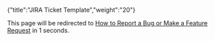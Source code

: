{"title":"JIRA Ticket Template","weight":"20"} 

This page will be redirected to [How to Report a Bug or Make a Feature Request](/docs/appc/Titanium_SDK/Titanium_SDK_Guide/Contributing_to_Titanium/How_to_Report_a_Bug_or_Make_a_Feature_Request/) in 1 seconds.